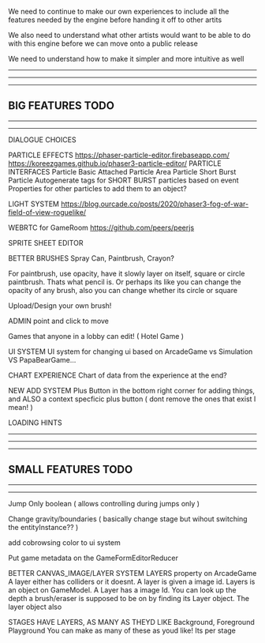 We need to continue to make our own experiences to include all the features needed by the engine before handing it off to other artits

We also need to understand what other artists would want to be able to do with this engine before we can move onto a public release

We need to understand how to make it simpler and more intuitive as well

--------------------------------------------------------------------------------------
--------------------------------------------------------------------------------------
--------------------------------------------------------------------------------------
BIG FEATURES TODO
--------------------------------------------------------------------------------------
--------------------------------------------------------------------------------------
--------------------------------------------------------------------------------------

DIALOGUE CHOICES

PARTICLE EFFECTS
https://phaser-particle-editor.firebaseapp.com/
https://koreezgames.github.io/phaser3-particle-editor/ 
  PARTICLE INTERFACES
    Particle Basic
    Attached Particle
    Area Particle
    Short Burst Particle
Autogenerate tags for SHORT BURST particles based on event
Properties for other particles to add them to an object?

LIGHT SYSTEM
https://blog.ourcade.co/posts/2020/phaser3-fog-of-war-field-of-view-roguelike/

WEBRTC for GameRoom
https://github.com/peers/peerjs

SPRITE SHEET EDITOR

BETTER BRUSHES
  Spray Can, Paintbrush, Crayon?

  For paintbrush, use opacity, have it slowly layer on itself, square or circle paintbrush. Thats what pencil is. Or perhaps its like you can change the opacity of any brush, also you can change whether its circle or square

  Upload/Design your own brush!

ADMIN point and click to move

Games that anyone in a lobby can edit!  ( Hotel Game )

UI SYSTEM
  UI system for changing ui based on ArcadeGame vs Simulation VS PapaBearGame...

CHART EXPERIENCE
  Chart of data from the experience at the end?

NEW ADD SYSTEM
  Plus Button in the bottom right corner for adding things, and ALSO a context specficic plus button ( dont remove the ones that exist I mean! )

LOADING HINTS

--------------------------------------------------------------------------------------
--------------------------------------------------------------------------------------
--------------------------------------------------------------------------------------
SMALL FEATURES TODO
--------------------------------------------------------------------------------------
--------------------------------------------------------------------------------------
--------------------------------------------------------------------------------------

Jump Only boolean ( allows controlling during jumps only )

Change gravity/boundaries ( basically change stage but wihout switching the entityInstance?? )

add cobrowsing color to ui system

Put game metadata on the GameFormEditorReducer

BETTER CANVAS_IMAGE/LAYER SYSTEM
LAYERS property on ArcadeGame
  A layer either has colliders or it doesnt. A layer is given a image id. 
  Layers is an object on GameModel. A Layer has a image Id. You can look up the depth  a brush/eraser is supposed to be on by finding its Layer object. The layer object also

STAGES HAVE LAYERS, AS MANY AS THEYD LIKE
  Background, 
  Foreground
  Playground
  You can make as many of these as youd like! Its per stage